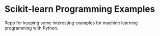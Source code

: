 # Scikit-learn Programming Examples

Repo for keeping some interesting examples for machine learning programming with Python.
